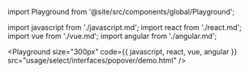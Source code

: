 import Playground from '@site/src/components/global/Playground';

import javascript from './javascript.md';
import react from './react.md';
import vue from './vue.md';
import angular from './angular.md';

<Playground
  size="300px"
  code={{ javascript, react, vue, angular }}
  src="usage/select/interfaces/popover/demo.html"
/>